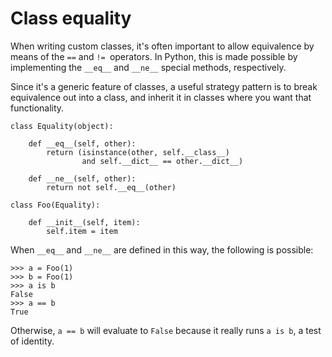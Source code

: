 # Class equality

When writing custom classes, it's often important to allow equivalence by means
of the `==` and `!= `operators. In Python, this is made possible by implementing
the `__eq__` and `__ne__` special methods, respectively.

Since it's a generic feature of classes, a useful strategy pattern is to break
equivalence out into a class, and inherit it in classes where you want that
functionality.

    class Equality(object):

        def __eq__(self, other):
            return (isinstance(other, self.__class__)
                    and self.__dict__ == other.__dict__)

        def __ne__(self, other):
            return not self.__eq__(other)

    class Foo(Equality):

        def __init__(self, item):
            self.item = item

When `__eq__` and `__ne__` are defined in this way, the following is possible:

    >>> a = Foo(1)
    >>> b = Foo(1)
    >>> a is b
    False
    >>> a == b
    True

Otherwise, `a == b` will evaluate to `False` because it really
runs `a is b`, a test of identity.



